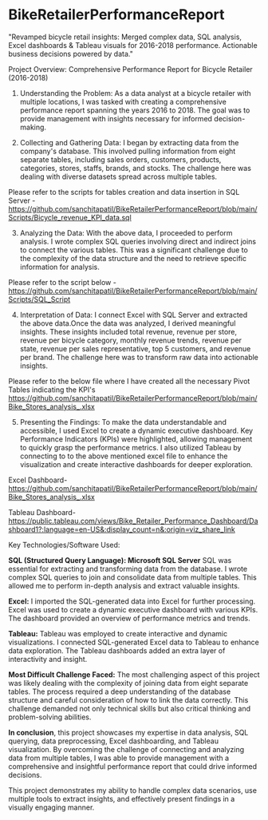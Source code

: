 # BikeRetailerPerformanceReport
"Revamped bicycle retail insights: Merged complex data, SQL analysis, Excel dashboards &amp; Tableau visuals for 2016-2018 performance. Actionable business decisions powered by data."


Project Overview: Comprehensive Performance Report for Bicycle Retailer (2016-2018)

1. Understanding the Problem:
As a data analyst at a bicycle retailer with multiple locations, I was tasked with creating a comprehensive performance report spanning the years 2016 to 2018. The goal was to provide management with insights necessary for informed decision-making.

2. Collecting and Gathering Data:
I began by extracting data from the company's database. This involved pulling information from eight separate tables, including sales orders, customers, products, categories, stores, staffs, brands, and stocks. The challenge here was dealing with diverse datasets spread across multiple tables.

Please refer to the scripts for tables creation and data insertion in SQL Server - https://github.com/sanchitapatil/BikeRetailerPerformanceReport/blob/main/Scripts/Bicycle_revenue_KPI_data.sql

3. Analyzing the Data:
With the above data, I proceeded to perform analysis. I wrote complex SQL queries involving direct and indirect joins to connect the various tables. This was a significant challenge due to the complexity of the data structure and the need to retrieve specific information for analysis.

Please refer to the script below - 
https://github.com/sanchitapatil/BikeRetailerPerformanceReport/blob/main/Scripts/SQL_Script

4. Interpretation of Data:
I connect Excel with SQL Server and extracted the above data.Once the data was analyzed, I derived meaningful insights. These insights included total revenue, revenue per store, revenue per bicycle category, monthly revenue trends, revenue per state, revenue per sales representative, top 5 customers, and revenue per brand. The challenge here was to transform raw data into actionable insights.

Please refer to the below file where I have created all the necessary Pivot Tables indicating the KPI's
https://github.com/sanchitapatil/BikeRetailerPerformanceReport/blob/main/Bike_Stores_analysis_.xlsx

5. Presenting the Findings:
To make the data understandable and accessible, I used Excel to create a dynamic executive dashboard. Key Performance Indicators (KPIs) were highlighted, allowing management to quickly grasp the performance metrics. I also utilized Tableau by connecting to to the above mentioned excel file to enhance the visualization and create interactive dashboards for deeper exploration.

Excel Dashboard- https://github.com/sanchitapatil/BikeRetailerPerformanceReport/blob/main/Bike_Stores_analysis_.xlsx

Tableau Dashboard- https://public.tableau.com/views/Bike_Retailer_Performance_Dashboard/Dashboard1?:language=en-US&:display_count=n&:origin=viz_share_link


Key Technologies/Software Used:

**SQL (Structured Query Language): Microsoft SQL Server**
SQL was essential for extracting and transforming data from the database.
I wrote complex SQL queries to join and consolidate data from multiple tables.
This allowed me to perform in-depth analysis and extract valuable insights.

**Excel:**
I imported the SQL-generated data into Excel for further processing.
Excel was used to create a dynamic executive dashboard with various KPIs.
The dashboard provided an overview of performance metrics and trends.

**Tableau:**
Tableau was employed to create interactive and dynamic visualizations.
I connected SQL-generated Excel data to Tableau to enhance data exploration.
The Tableau dashboards added an extra layer of interactivity and insight.

**Most Difficult Challenge Faced:**
The most challenging aspect of this project was likely dealing with the complexity of joining data from eight separate tables. The process required a deep understanding of the database structure and careful consideration of how to link the data correctly. This challenge demanded not only technical skills but also critical thinking and problem-solving abilities.

**In conclusion**, this project showcases my expertise in data analysis, SQL querying, data preprocessing, Excel dashboarding, and Tableau visualization. By overcoming the challenge of connecting and analyzing data from multiple tables, I was able to provide management with a comprehensive and insightful performance report that could drive informed decisions.

This project demonstrates my ability to handle complex data scenarios, use multiple tools to extract insights, and effectively present findings in a visually engaging manner.
